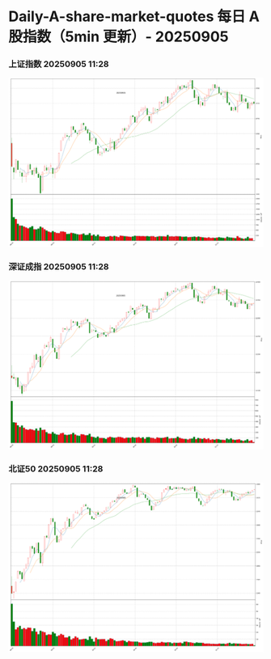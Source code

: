 
# Daily-A-share-market-quotes 每日 A 股指数（5min 更新）- 20250905

### 上证指数 20250905 11:28
![](./fig/2025/9/20250905-sh000001.png)

### 深证成指 20250905 11:28
![](./fig/2025/9/20250905-sz399001.png)

### 北证50 20250905 11:28
![](./fig/2025/9/20250905-bj899050.png)
